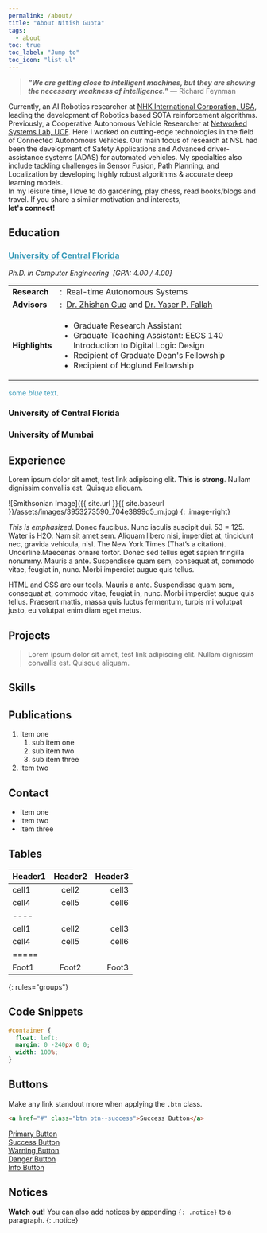 ```yaml
---
permalink: /about/
title: "About Nitish Gupta"
tags:
  - about
toc: true
toc_label: "Jump to"
toc_icon: "list-ul"
---
```


<!-- About -->
> ***"We are getting close to intelligent machines, but they are showing the necessary weakness of intelligence."*** — Richard Feynman

Currently, an AI Robotics researcher at
<a href="http://www.nhkinternational.com/" target="_blank">NHK International Corporation, USA</a>,
leading the development of Robotics based SOTA reinforcement algorithms.
Previously, a Cooperative Autonomous Vehicle Researcher at
<a href="http://www.eecs.ucf.edu/NSL/" target="_blank">Networked Systems Lab, UCF</a>.
Here I worked on cutting-edge technologies in the field of Connected Autonomous Vehicles.
Our main focus of research at NSL had been the development of Safety Applications and
Advanced driver-assistance systems (ADAS) for automated vehicles. My specialties also
include tackling challenges in Sensor Fusion, Path Planning, and Localization by developing
highly robust algorithms & accurate deep learning models.
<br>In my leisure time, I love to do gardening, play chess, read books/blogs and travel. If you share a
similar
motivation and interests, <br><b>let's connect!</b>


## Education
### <a style="color:#3b9cba" href="">University of Central Florida </a>
*Ph.D. in Computer Engineering &nbsp;[GPA: 4.00 / 4.00]*

<!-- Research &nbsp;: Real-time Autonomous Systems
Advisor &nbsp;: Dr. Zhishan Guo
Co-advisor &nbsp;: Dr. Yaser P. Fallah
Roles & Achievements:
- Graduate Research Assistant
- Graduate Teaching Assistant: EECS 140 Introduction to Digital Logic Design
- Recipient of Graduate Dean's Fellowship
- Recipient of Hoglund Fellowship -->

<table>
    <tr>
        <td><b>Research</b></td>
        <td> :&nbsp; Real-time Autonomous Systems</td>
    </tr>
    <tr>
        <td><b>Advisors</b></td>
        <td>:&nbsp; <a href="https://www.ece.ucf.edu/~zsguo/index.html" target="_blank"> Dr. Zhishan Guo</a> and <a href="https://www.ece.ucf.edu/person/yaser-p-fallah/" target="_blank"> Dr. Yaser P.
            Fallah</a></td>
    </tr>
    <tr>
        <td><b>Highlights</b></td>
        <td>
            <ul>
                <li>
                Graduate Research Assistant
                </li>
                <li>
                Graduate Teaching Assistant: EECS 140 Introduction to Digital Logic Design
                </li>
                <li>
                Recipient of Graduate Dean's Fellowship
                </li>
                <li>
                Recipient of Hoglund Fellowship
                </li>
            </ul>
        </td>
    </tr>
    
</table>

            
<span style="color:3b9cba">some *blue* text</span>.

### University of Central Florida

### University of Mumbai


## Experience

Lorem ipsum dolor sit amet, test link adipiscing elit. **This is strong**. Nullam dignissim convallis est. Quisque aliquam.

![Smithsonian Image]({{ site.url }}{{ site.baseurl }}/assets/images/3953273590_704e3899d5_m.jpg)
{: .image-right}

*This is emphasized*. Donec faucibus. Nunc iaculis suscipit dui. 53 = 125. Water is H2O. Nam sit amet sem. Aliquam libero nisi, imperdiet at, tincidunt nec, gravida vehicula, nisl. The New York Times (That’s a citation). Underline.Maecenas ornare tortor. Donec sed tellus eget sapien fringilla nonummy. Mauris a ante. Suspendisse quam sem, consequat at, commodo vitae, feugiat in, nunc. Morbi imperdiet augue quis tellus.

HTML and CSS are our tools. Mauris a ante. Suspendisse quam sem, consequat at, commodo vitae, feugiat in, nunc. Morbi imperdiet augue quis tellus. Praesent mattis, massa quis luctus fermentum, turpis mi volutpat justo, eu volutpat enim diam eget metus.

## Projects

> Lorem ipsum dolor sit amet, test link adipiscing elit. Nullam dignissim convallis est. Quisque aliquam.

## Skills

## Publications

1. Item one
   1. sub item one
   2. sub item two
   3. sub item three
2. Item two

## Contact

* Item one
* Item two
* Item three

## Tables

| Header1 | Header2 | Header3 |
|:--------|:-------:|--------:|
| cell1   | cell2   | cell3   |
| cell4   | cell5   | cell6   |
|----
| cell1   | cell2   | cell3   |
| cell4   | cell5   | cell6   |
|=====
| Foot1   | Foot2   | Foot3
{: rules="groups"}

## Code Snippets

```css
#container {
  float: left;
  margin: 0 -240px 0 0;
  width: 100%;
}
```

## Buttons

Make any link standout more when applying the `.btn` class.

```html
<a href="#" class="btn btn--success">Success Button</a>
```

<div markdown="0"><a href="#" class="btn">Primary Button</a></div>
<div markdown="0"><a href="#" class="btn btn--success">Success Button</a></div>
<div markdown="0"><a href="#" class="btn btn--warning">Warning Button</a></div>
<div markdown="0"><a href="#" class="btn btn--danger">Danger Button</a></div>
<div markdown="0"><a href="#" class="btn btn--info">Info Button</a></div>

## Notices

**Watch out!** You can also add notices by appending `{: .notice}` to a paragraph.
{: .notice}

